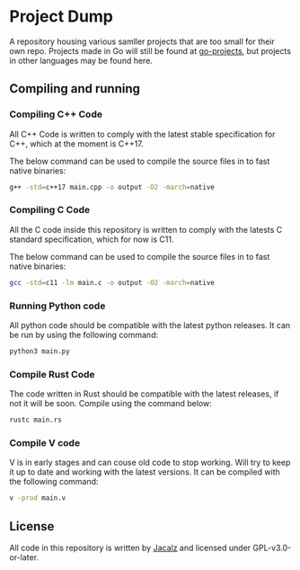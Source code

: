 # Project Dump
A repository housing various samller projects that are too small for their own repo. Projects made in Go will still be found at [go-projects](https://github.com/Jacalz/go-projects), but projects in other languages may be found here.

## Compiling and running

### Compiling C++ Code
All C++ Code is written to comply with the latest stable specification for C++, which at the moment is C++17.

The below command can be used to compile the source files in to fast native binaries:
```bash
g++ -std=c++17 main.cpp -o output -O2 -march=native
```

### Compiling C Code
All the C code inside this repository is written to comply with the latests C standard specification, which for now is C11.

The below command can be used to compile the source files in to fast native binaries:
```bash
gcc -std=c11 -lm main.c -o output -O2 -march=native
```

### Running Python code
All python code should be compatible with the latest python releases. It can be run by using the following command:
```bash
python3 main.py
```

### Compile Rust Code
The code written in Rust should be compatible with the latest releases, if not it will be soon. Compile using the command below:
```bash
rustc main.rs
```

### Compile V code
V is in early stages and can couse old code to stop working. Will try to keep it up to date and working with the latest versions. It can be compiled with the following command:
```bash
v -prod main.v
```

## License
All code in this repository is written by [Jacalz](https://github.com/Jacalz) and licensed under GPL-v3.0-or-later.
